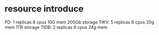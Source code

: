 # resource introduce 
PD: 1 replicas  8 cpus  10G mem  200Gb storage 
TIKV: 5 replicas 8 cpus 20g mem  1TB storage 
TIDB: 2 replicas 8 cpus 24g mem  